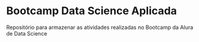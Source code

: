 # Bootcamp Data Science Aplicada
Repositório para armazenar as atividades realizadas no Bootcamp da Alura de Data Science
